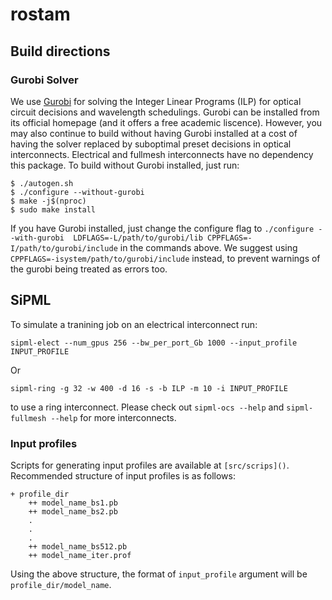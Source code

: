 # rostam

## Build directions
### Gurobi Solver
We use [Gurobi](https://www.gurobi.com) for solving the Integer Linear Programs (ILP) for optical circuit decisions and wavelength schedulings. Gurobi can be installed from its official homepage (and it offers a free academic liscence). However, you may also continue to build without having Gurobi installed at a cost of having the solver replaced by suboptimal preset decisions in optical interconnects. Electrical and fullmesh interconnects have no dependency this package. To build without Gurobi installed, just run:
```
$ ./autogen.sh
$ ./configure --without-gurobi
$ make -j$(nproc)
$ sudo make install
```
If you have Gurobi installed, just change the configure flag to  ``./configure --with-gurobi  LDFLAGS=-L/path/to/gurobi/lib CPPFLAGS=-I/path/to/gurobi/include`` in the commands above. We suggest using ``CPPFLAGS=-isystem/path/to/gurobi/include`` instead, to prevent warnings of the gurobi being treated as errors too.  

## SiPML
To simulate a tranining job on an electrical interconnect run:
```
sipml-elect --num_gpus 256 --bw_per_port_Gb 1000 --input_profile INPUT_PROFILE
```
Or 
```
sipml-ring -g 32 -w 400 -d 16 -s -b ILP -m 10 -i INPUT_PROFILE
```
to use a ring interconnect. Please check out ``sipml-ocs --help`` and ``sipml-fullmesh --help`` for more interconnects.
### Input profiles
Scripts for generating input profiles are available at ``[src/scrips]()``. Recommended structure of input profiles is as follows:
```
+ profile_dir 
    ++ model_name_bs1.pb
    ++ model_name_bs2.pb
    .
    .
    .
    ++ model_name_bs512.pb
    ++ model_name_iter.prof
```
Using the above structure, the format of ``input_profile`` argument will be ``profile_dir/model_name``.

